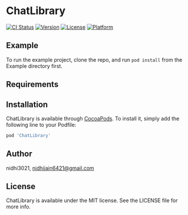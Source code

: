 # ChatLibrary

[![CI Status](https://img.shields.io/travis/nidhi3021/ChatLibrary.svg?style=flat)](https://travis-ci.org/nidhi3021/ChatLibrary)
[![Version](https://img.shields.io/cocoapods/v/ChatLibrary.svg?style=flat)](https://cocoapods.org/pods/ChatLibrary)
[![License](https://img.shields.io/cocoapods/l/ChatLibrary.svg?style=flat)](https://cocoapods.org/pods/ChatLibrary)
[![Platform](https://img.shields.io/cocoapods/p/ChatLibrary.svg?style=flat)](https://cocoapods.org/pods/ChatLibrary)

## Example

To run the example project, clone the repo, and run `pod install` from the Example directory first.

## Requirements

## Installation

ChatLibrary is available through [CocoaPods](https://cocoapods.org). To install
it, simply add the following line to your Podfile:

```ruby
pod 'ChatLibrary'
```

## Author

nidhi3021, nidhijain6421@gmail.com

## License

ChatLibrary is available under the MIT license. See the LICENSE file for more info.

